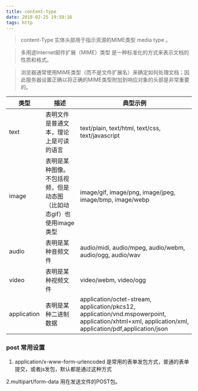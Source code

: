 ```yaml
---
title: content-type
date: 2018-02-25 19:59:16
tags: http
---
```



> content-Type 实体头部用于指示资源的MIME类型 media type 。

> 多用途Internet邮件扩展（MIME）类型 是一种标准化的方式来表示文档的性质和格式。

> 浏览器通常使用MIME类型（而不是文件扩展名）来确定如何处理文档；因此服务器设置正确以将正确的MIME类型附加到响应对象的头部是非常重要的。

类型 | 描述| 典型示例
---|---|---
text | 表明文件是普通文本，理论上是可读的语言| text/plain, text/html, text/css, text/javascript
image | 表明是某种图像。不包括视频，但是动态图（比如动态gif）也使用image类型| image/gif, image/png, image/jpeg, image/bmp, image/webp
audio | 表明是某种音频文件	| audio/midi, audio/mpeg, audio/webm, audio/ogg, audio/wav
video | 表明是某种视频文件	| video/webm, video/ogg
application	 | 	表明是某种二进制数据| application/octet-stream, application/pkcs12, application/vnd.mspowerpoint, application/xhtml+xml, application/xml,  application/pdf,application/json



### post 常用设置
1. application/x-www-form-urlencoded 是常用的表单发包方式，普通的表单提交，或者js发包，默认都是通过这种方式

2.multipart/form-data  用在发送文件的POST包。